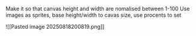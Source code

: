 Make it so that canvas height and width are nomalised between 1-100
Use images as sprites, base height/width to cavas size, use procents to set

![[Pasted image 20250818200819.png]]